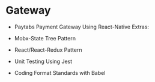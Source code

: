 # Gateway
- Paytabs Payment Gateway Using React-Native 
Extras:

- Mobx-State Tree Pattern 
- React/React-Redux Pattern
- Unit Testing Using Jest
- Coding Format Standards with Babel 
